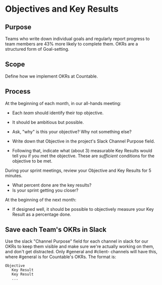 # Objectives and Key Results

## Purpose

Teams who write down individual goals and regularly report progress to team members are 43% more likely to complete them. OKRs are a structured form of Goal-setting.

## Scope

Define how we implement OKRs at Countable.

## Process

At the beginning of each month, in our all-hands meeting:
  * Each _team_ should identify their top objective.
  * It should be ambitious but possible.
  * Ask, "why" is this your objective? Why not something else?
  * Write down that Objective in the project's Slack Channel Purpose field.
  
  * Following that, indicate what (about 3) measurable Key Results would tell you if you met the objective. These are _sufficient_ conditions for the objective to be met.

During your sprint meetings, review your Objective and Key Results for 5 minutes.
  * What percent done are the key results?
  * Is your sprint getting you closer?

At the beginning of the next month:
  * If designed well, it should be possible to objectively measure your Key Result as a percentage done.

## Save each Team's OKRs in Slack

Use the slack "Channel Purpose" field for each channel in slack for our OKRs to keep them visible and make sure we're actually working on them, and don't get distracted. Only #general and #client-<name> channels will have this, where #general is for Countable's OKRs. The format is:

```
Objective
   Key Result
   Key Result
   ...
```
